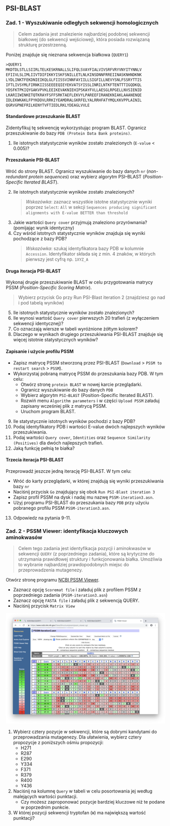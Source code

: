 ## PSI-BLAST

### Zad. 1 - Wyszukiwanie odległych sekwencji homologicznych
> Celem zadania jest znalezienie najbardziej podobnej sekwencji białkowej (do sekwencji wejściowej), która posiada rozwiązaną strukturę przestrzenną.

Poniżej znajduje się nieznana sekwencja białkowa (`QUERY1`)

```
>QUERY1
MKDTDLSTLLSIIRLTELKESKRNALLSLIFQLSVAYFIALVIVSRFVRYVNYITYNNLV
EFIIVLSLIMLIIVTDIFIKKYISKFSNILLETLNLKINSDNNFRREIINASKNHNDKNK
LYDLINKTFEKDNIEIKQLGLFIISSVINNFAYIILLSIGFILLNEVYSNLFSSRYTTIS
IFTLIVSYMLFIRNKIISSEEEEQIEYEKVATSYISSLINRILNTKFTENTTTIGQDKQL
YDSFKTPKIQYGAKVPVKLEEIKEVAKNIEHIPSKAYFVLLAESGLRPGELLNVSIENID
LKARIIWINKETQTKRAYFSFFSRKTAEFLEKVYLPAREEFIRANEKNIAKLAAANENQE
IDLEKWKAKLFPYKDDVLRRKIYEAMDRALGKRFELYALRRHFATYMQLKKVPPLAINIL
QGRVGPNEFRILKENYTVFTIEDLRKLYDEAGLVVLE
```

#### Standardowe przeszukanie BLAST

Zidentyfikuj tę sekwencję wykorzystując program BLAST. Ogranicz przeszukiwanie do bazy `PDB (Protein Data Bank proteins)`.

1. Ile istotnych statystycznie wyników zostało znalezionych (`E-value` < 0.005)?

#### Przeszukanie PSI-BLAST
Wróć do strony BLAST. Ogranicz wyszukiwanie do bazy danych `nr` (*non-redundant protein sequences*) oraz wybierz algorytm PSI–BLAST (*Position-Specific Iterated BLAST*).

2. Ile istotnych statystycznie wyników zostało znalezionych?
   > *Wskazówka*: zaznacz wszystkie istotne statystycznie wyniki poprzez `Select`: `All` w sekcji `Sequences producing significant alignments with E-value BETTER than threshold`
3. Jakie wartości `Query cover` przyjmują znaleziono przyrównania? (pomijając wynik identyczny)
4. Czy wśród istotnych statystycznie wyników znajduja się wyniki pochodzące z bazy PDB?
   > *Wskazówka*: szukaj identyfikatora bazy PDB w kolumnie `Accession`. Identyfikator składa się z min. 4 znaków, w których pierwszy jest cyfrą np. `1XYZ_A`

#### Druga iteracja PSI-BLAST
Wykonaj drugie przeszukiwanie BLAST w celu przygotowania matrycy PSSM (*Position-Specific Scoring Matrix*).
> Wybierz przycisk Go przy Run PSI-Blast iteration 2 (znajdziesz go nad i pod tabelą wyników)

5. Ile istotnych statystycznie wyników zostało znalezionych?
6. Ile wynosi wartość `Query cover` pierwszych 20 trafień (z wyłączeniem sekwencji identycznej)?
7. Co oznaczają wiersze w tabeli wyróżnione żółtym kolorem?
8. Dlaczego w wynikach drugiego przeszukiwania PSI-BLAST znajduje się więcej istotnie statystycznych wyników?

#### Zapisanie i użycie profilu PSSM
* Zapisz matrycę PSSM stworzoną przez PSI-BLAST (`Download` > `PSSM to restart search` > `PSSM`). 
* Wykorzystaj pobraną matrycę PSSM do przeszukania bazy PDB. W tym celu:
  - Otwórz stronę `protein BLAST` w nowej karcie przeglądarki.
  - Ogranicz wyszukiwanie do bazy danych `PDB`
  - Wybierz algorytm `PSI–BLAST` (Position-Specific Iterated BLAST).
  - Rozwiń menu `Algorithm parameters` i w części `Upload PSSM` załaduj zapisany wcześniej plik z matrycą PSSM.
  - Uruchom program BLAST.

9. Ile statystycznie istotnych wyników pochodzi z bazy PDB?
10. Podaj identyfikatory PDB i wartości E-value dwóch najlepszych wyników przeszukiwania.
11. Podaj wartości `Query cover`, `Identities` oraz `Sequence Similarity (Positives)` dla dwóch najlepszych trafień.
12. Jaką funkcję pełnią te białka?

#### Trzecia iteracja PSI-BLAST
Przeprowadź jeszcze jedną iterację PSI-BLAST. W tym celu:
* Wróć do karty przeglądarki, w której znajdują się wyniki przeszukiwania bazy `nr`
* Naciśnij przycisk `Go` znajdujący się obok `Run PSI-Blast iteration 3`
* Zapisz profil PSSM na dysk i nadaj mu nazwę `PSSM-iteration3.asn`.
* Użyj programu PSI-BLAST do przeszukania bazy `PDB` przy użyciu pobranego profilu PSSM `PSSM-iteration3.asn`.

13. Odpowiedz na pytania 9-11.


### Zad. 2 - PSSM Viewer: identyfikacja kluczowych aminokwasów
> Celem tego zadania jest identyfikacja pozycji i aminokwasów w sekwencji `QUERY` (z poprzedniego zadania), które są krytyczne do utrzymania prawidłowej struktury i funkcjonowania białka. Umożliwia to wybranie najbardziej prawdopodobnych miejsc do przeprowadzenia mutagenezy.

Otwórz stronę programu [NCBI PSSM Viewer](https://www.ncbi.nlm.nih.gov/Class/Structure/pssm/pssm_viewer.cgi).
* Zaznacz opcję `Scoremat file` i załaduj plik z profilem PSSM z poprzedniego zadania (`PSSM-iteration3.asn`)
* Zaznacz opcję `FASTA file` i załaduj plik z sekwencją QUERY.
* Naciśnij przycisk `Matrix View`

<img src="./images/ncbi-pssm-viewer1.png" alt="ncbi-pssm-viewer1.png">

1. Wybierz cztery pozycje w sekwencji, które są dobrymi kandytami do przeprowadzania mutagenezy. Dla ułatwienia, wybierz cztery propozycje z poniższych ośmiu propozycji:
   * H271
   * R287
   * E290
   * Y334
   * F371
   * R379
   * R400
   * Y436
2. Naciśnij na kolumnę `Query` w tabeli w celu posortowania jej według malejących wartości punktacji.
   * Czy możesz zaproponować pozycje bardziej kluczowe niż te podane w poprzednim punkcie.
3. W której pozycji sekwencji tryptofan (`W`) ma największą wartość punktacji?